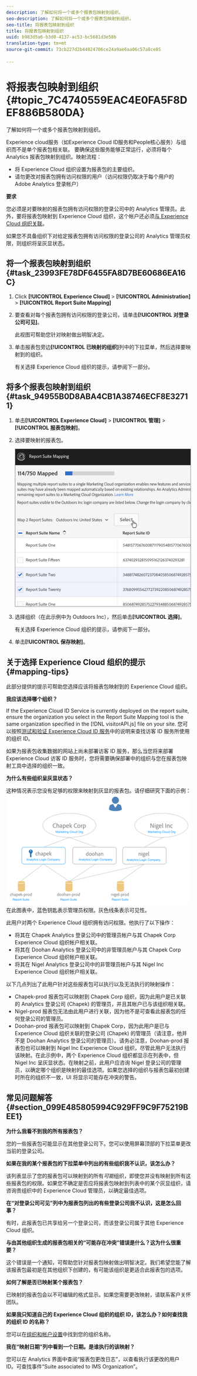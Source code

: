 ```yaml
---
description: 了解如何将一个或多个报表包映射到组织。
seo-description: 了解如何将一个或多个报表包映射到组织。
seo-title: 将报表包映射到组织
title: 将报表包映射到组织
uuid: b983d5a6-b3d0-4137-ac53-bc5681d3e58b
translation-type: tm+mt
source-git-commit: 73cb227d2b44024706ce24a9ae6aa06c57a8ce85

---
```



# 将报表包映射到组织 {#topic_7C4740559EAC4E0FA5F8DEF886B580DA}

了解如何将一个或多个报表包映射到组织。

Experience cloud服务（如Experience Cloud ID服务和People核心服务）与组织而不是单个报表包相关联。 要确保这些服务能够正常运行，必须将每个 Analytics 报表包映射到组织。映射流程：

* 将 Experience Cloud 组织设置为报表包的主要组织。
* 请勿更改对报表包拥有访问权限的用户（访问权限仍取决于每个用户的 Adobe Analytics 登录帐户）

**要求**

您必须是对要映射的报表包拥有访问权限的登录公司中的 Analytics 管理员。此外，要将报表包映射到 Experience Cloud 组织，这个帐户还必须[与 Experience Cloud 组织关联](../admin-getting-started/organizations.md#topic_C31CB834F109465A82ED57FF0563B3F1)。

如果您不具备组织下对给定报表包拥有访问权限的登录公司的 Analytics 管理员权限，则组织将呈灰显状态。

## 将一个报表包映射到组织 {#task_23993FE78DF6455FA8D7BE60686EA16C}

1. Click **[!UICONTROL Experience Cloud]** > **[!UICONTROL Administration]** > **[!UICONTROL Report Suite Mapping]**

1. 要查看对每个报表包拥有访问权限的登录公司，请单击&#x200B;**[!UICONTROL 对登录公司可见]**。

   此视图可帮助您针对映射做出明智决定。

1. 单击报表包旁边&#x200B;**[!UICONTROL 已映射的组织]**&#x200B;列中的下拉菜单，然后选择要映射到的组织。

   有关选择 Experience Cloud 组织的提示，请参阅下一部分。

## 将多个报表包映射到组织 {#task_94955B0D8ABA4CB1A38746ECF8E32711}

1. 单击&#x200B;**[!UICONTROL Experience Cloud]** > **[!UICONTROL 管理]** > **[!UICONTROL 报表包映射]**。

1. 选择要映射的报表包。

   ![](assets/rs-mapping-multiple.png)

1. 选择组织（在此示例中为 Outdoors Inc），然后单击&#x200B;**[!UICONTROL 选择]**。

   有关选择 Experience Cloud 组织的提示，请参阅下一部分。

1. 单击&#x200B;**[!UICONTROL 保存映射]**。

## 关于选择 Experience Cloud 组织的提示 {#mapping-tips}

此部分提供的提示可帮助您选择应该将报表包映射到的 Experience Cloud 组织。

**我应该选择哪个组织？**

If the Experience Cloud ID Service is currently deployed on the report suite, ensure the organization you select in the Report Suite Mapping tool is the same organization specified in the [!DNL visitorAPI.js] file on your site. 您可以按照[测试和验证 Experience Cloud ID 服务](https://docs.adobe.com/content/help/en/id-service/using/implementation-guides/test-verify.html)中的说明来查找访客 ID 服务所使用的组织 ID。

如果为报表包收集数据的网站上尚未部署访客 ID 服务，那么当您将来部署 Experience Cloud 访客 ID 服务时，您将需要确保部署中的组织与您在报表包映射工具中选择的组织一致。

**为什么有些组织呈灰显状态？**

这种情况表示您没有足够的权限来映射到灰显的报表包。请仔细研究下面的示例：![](assets/rs-mapping.png)在此图表中，蓝色钥匙表示管理员权限。灰色线条表示可见性。

此用户对两个 Experience Cloud 组织拥有访问权限。他执行了以下操作：

* 将其在 Chapek Analytics 登录公司中的管理员帐户与其 Chapek Corp Experience Cloud 组织帐户相关联。
* 将其在 Doohan Analytics 登录公司中的非管理员帐户与其 Chapek Corp Experience Cloud 组织帐户相关联。
* 将其在 Nigel Analytics 登录公司中的非管理员帐户与其 Nigel Inc Experience Cloud 组织帐户相关联。

以下几点列出了此用户针对这些报表包可以执行以及无法执行的映射操作：

* Chapek-prod 报表包可以映射到 Chapek Corp 组织，因为此用户是已关联的 Analytics 登录公司 (Chapek) 的管理员，并且其帐户已与该组织相关联。
* Nigel-prod 报表包无法由此用户进行关联，因为他不是可查看此报表包的任何登录公司的管理员。
* Doohan-prod 报表包可以映射到 Chapek Corp，因为此用户是已与 Experience Cloud 组织关联的登录公司 (Chapek) 的管理员（请注意，他并不是 Doohan Analytics 登录公司的管理员）。请务必注意，Doohan-prod 报表包也可以映射到 Nigel Inc Experience Cloud 组织，尽管此用户无法执行该映射。在此示例中，两个 Experience Cloud 组织都显示在列表中，但 Nigel Inc 呈灰显状态。在映射之前，此用户应咨询 Nigel 登录公司的管理员，以确定哪个组织是映射的最佳选项。如果您选择的组织与报表包最初创建时所在的组织不一致，UI 将显示可能存在冲突的警告。

## 常见问题解答 {#section_099E485805994C929FF9C9F75219BEE1}

**为什么我看不到我的所有报表包？**

您的一些报表包可能显示在其他登录公司下。您可以使用屏幕顶部的下拉菜单更改当前的登录公司。

**如果在我的某个报表包的下拉菜单中列出的有些组织我不认识，该怎么办？**

该列表显示了您的报表包可以映射到的所有*可能*组织，即使您并没有映射到所有这些报表包的权限。如果您不确定是否应将报表包映射到列表中的某个灰显组织，请咨询贵组织中的 Experience Cloud 管理员，以确定最佳选项。

**在“对登录公司可见”列中为报表包列出的有些登录公司我不认识，这是怎么回事？**

有时，此报表包已共享给另一个登录公司，而该登录公司属于其他 Experience Cloud 组织。

**与由其他组织生成的报表包相关的“可能存在冲突”错误是什么？这为什么很重要？**

这个错误是一个通知，可帮助您针对报表包映射做出明智决定。我们希望您能了解该报表包最初是在其他组织下创建的，有可能该组织是更适合此报表包的选项。

**如何了解是否已映射某个报表包？**

已映射的报表包会以不可编辑的格式显示。如果您需要更改映射，请联系客户关怀团队。

**如果我只知道自己的 Experience Cloud 组织的组织 ID，该怎么办？如何查找我的组织 ID 的名称？**

您可以在[组织和帐户设置](https://docs.adobe.com/content/help/en/core-services/interface/manage-users-and-products/organizations.html)中找到您的组织名称。

**我在“映射日期”列中看到一个日期。是谁执行的该映射？**

您可以在 Analytics 界面中查阅“报表包更改日志”，以查看执行该更改的用户 ID。可查找事件“Suite associated to IMS Organization”。
